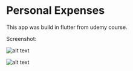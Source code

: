 # Personal Expenses

This app was build in flutter from udemy course.

Screenshot:

![alt text](https://github.com/sekne18/PersonalExpenses/tree/master/assets/images/screenshot1.PNG?raw=true)

![alt text](https://github.com/sekne18/PersonalExpenses/tree/master/assets/images/screenshot2.PNG?raw=true)
